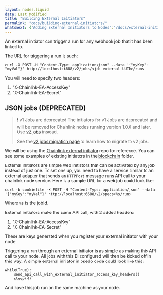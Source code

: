 ```yaml
---
layout: nodes.liquid
date: Last Modified
title: "Building External Initiators"
permalink: "docs/building-external-initiators/"
whatsnext: {"Adding External Initiators to Nodes":"/docs/external-initiators-in-nodes/"}
---
```


An external initiator can trigger a run for any webhook job that it has been linked to.

The URL for triggering a run is such:

```
curl -X POST -H "Content-Type: application/json" --data '{"myKey": "myVal"}' http://localhost:6688/v2/jobs/<job external UUID>/runs
```

You will need to specify two headers:

1. "X-Chainlink-EA-AccessKey"
1. "X-Chainlink-EA-Secret"

## JSON jobs (DEPRECATED)

> ❗️ v1 Jobs are deprecated
> The initiators for v1 Jobs are deprecated and will be removed for Chainlink nodes running version 1.0.0 and later. Use [v2 jobs](/docs/jobs) instead.
>
> See the [v2 jobs migration page](/docs/jobs/migration-v1-v2) to learn how to migrate to v2 jobs.

We will be using the <a href="https://github.com/smartcontractkit/external-initiator">Chainlink external initiator</a> repo for reference. You can see some examples of existing initiators in the <a href="https://github.com/smartcontractkit/external-initiator/tree/master/blockchain" >blockchain</a> folder.

External initiators are simple web initiators that can be activated by any job instead of just one. To set one up, you need to have a service similar to an external adapter that sends an `HTTPPost` message runs API call to your chainlink node service. Here is a sample URL for a web job could look like:

```
curl -b cookiefile -X POST -H "Content-Type: application/json" --data '{"myKey":"myVal"}' http://localhost:6688/v2/specs/%s/runs
```
Where `%s` is the jobId.

External initiators make the same API call, with 2 added headers:
1. "X-Chainlink-EA-AccessKey"
1. "X-Chainlink-EA-Secret"

These are keys generated when you register your external initiator with your node.

Triggering a run through an external initiator is as simple as making this API call to your node. All jobs with this EI configured will then be kicked off in this way. A simple external initiator in psedo code could look like this:

```
while(True):
    send_api_call_with_external_initiator_access_key_headers()
    sleep(4)
```

And have this job run on the same machine as your node.
